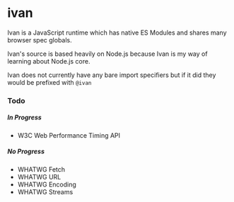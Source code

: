 # ivan

Ivan is a JavaScript runtime which has native ES Modules and shares many browser spec globals.

Ivan's source is based heavily on Node.js because Ivan is my way of learning about Node.js core.

Ivan does not currently have any bare import specifiers but if it did they would be prefixed with `@ivan`

### Todo

##### In Progress

- W3C Web Performance Timing API

##### No Progress

- WHATWG Fetch
- WHATWG URL
- WHATWG Encoding
- WHATWG Streams

